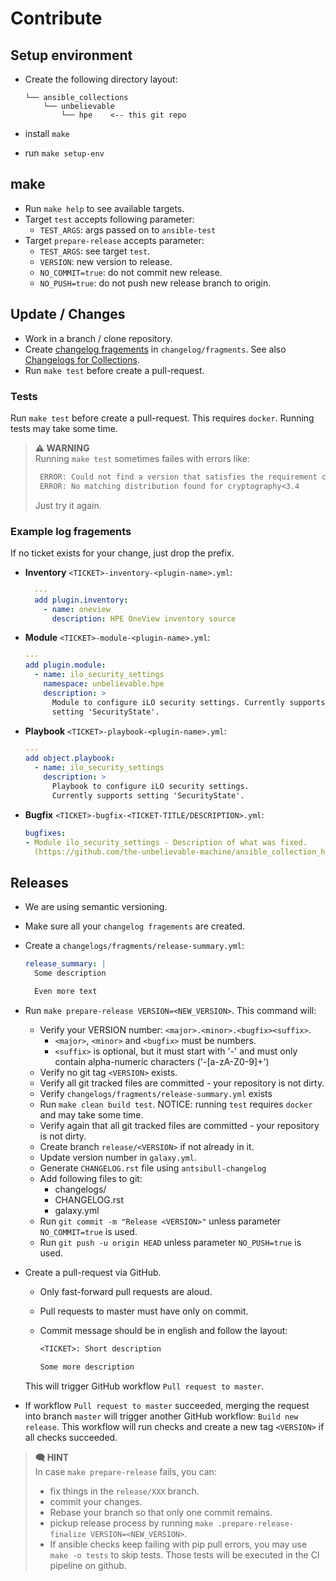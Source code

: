 # Contribute

## Setup environment

- Create the following directory layout:

  ```text
  └── ansible_collections
      └── unbelievable
          └── hpe    <-- this git repo
  ```

- install `make`
- run `make setup-env`

## make

- Run `make help` to see available targets.
- Target `test` accepts following parameter:
  - `TEST_ARGS`: args passed on to `ansible-test`
- Target `prepare-release` accepts parameter:
  - `TEST_ARGS`: see target `test`.
  - `VERSION`: new version to release.
  - `NO_COMMIT=true`: do not commit new release.
  - `NO_PUSH=true`: do not push new release branch to origin.

## Update / Changes

- Work in a branch / clone repository.
- Create [changelog fragements](https://docs.ansible.com/ansible/latest/community/development_process.html#changelogs-how-to-format)
  in `changelog/fragments`.
  See also [Changelogs for Collections](https://github.com/ansible-community/antsibull-changelog/blob/main/docs/changelogs.rst).
- Run `make test` before create a pull-request.

### Tests

Run `make test` before create a pull-request. This requires `docker`. Running tests may take some time.

> **⚠️ WARNING**  
> Running `make test` sometimes failes with errors like:
>
> ```txt
>  ERROR: Could not find a version that satisfies the requirement cryptography<3.4 (from versions: none)
>  ERROR: No matching distribution found for cryptography<3.4
>  ```
>
> Just try it again.

### Example log fragements

If no ticket exists for your change, just drop the prefix.

- **Inventory**
  `<TICKET>-inventory-<plugin-name>.yml`:

  ```yaml
    ---
    add plugin.inventory:
      - name: oneview
        description: HPE OneView inventory source
  ```

- **Module**
  `<TICKET>-module-<plugin-name>.yml`:

  ```yaml
  ---
  add plugin.module:
    - name: ilo_security_settings
      namespace: unbelievable.hpe
      description: >
        Module to configure iLO security settings. Currently supports
        setting 'SecurityState'.
  ```

- **Playbook**
  `<TICKET>-playbook-<plugin-name>.yml`:

  ```yaml
  ---
  add object.playbook:
    - name: ilo_security_settings
      description: >
        Playbook to configure iLO security settings.
        Currently supports setting 'SecurityState'.
  ```

- **Bugfix**
  `<TICKET>-bugfix-<TICKET-TITLE/DESCRIPTION>.yml`:

  ```yaml
  bugfixes:
  - Module ilo_security_settings - Description of what was fixed.
    (https://github.com/the-unbelievable-machine/ansible_collection_hpe/issues/<TICKET>).
  ```

## Releases

- We are using semantic versioning.
- Make sure all your `changelog fragements` are created.
- Create a `changelogs/fragments/release-summary.yml`:

  ```yml
  release_summary: |
    Some description

    Even more text

  ```

- Run `make prepare-release VERSION=<NEW_VERSION>`. This command will:
  - Verify your VERSION number: `<major>.<minor>.<bugfix><suffix>`.
    - `<major>`, `<minor>` and `<bugfix>` must be numbers.
    - `<suffix>` is optional, but it must start with '-' and must only contain alpha-numeric
      characters ('-[a-zA-Z0-9]+')
  - Verify no git tag `<VERSION>` exists.
  - Verify all git tracked files are committed - your repository is not dirty.
  - Verify `changelogs/fragments/release-summary.yml` exists
  - Run `make clean build test`. NOTICE: running `test` requires `docker` and may take some time.
  - Verify again that all git tracked files are committed - your repository is not dirty.
  - Create branch `release/<VERSION>` if not already in it.
  - Update version number in `galaxy.yml`.
  - Generate `CHANGELOG.rst` file using `antsibull-changelog`
  - Add following files to git:
    - changelogs/
    - CHANGELOG.rst
    - galaxy.yml
  - Run `git commit -m "Release <VERSION>"` unless parameter `NO_COMMIT=true` is used.
  - Run `git push -u origin HEAD` unless parameter `NO_PUSH=true` is used.

- Create a pull-request via GitHub.
  - Only fast-forward pull requests are aloud.
  - Pull requests to master must have only on commit.
  - Commit message should be in english and follow the layout:

    ```txt
    <TICKET>: Short description

    Some more description
    ```

  This will trigger GitHub workflow `Pull request to master`.

- If workflow `Pull request to master` succeeded, merging the request into branch `master` will trigger
  another GitHub workflow: `Build new release`. This workflow will run checks and create a new tag `<VERSION>`
  if all checks succeeded.

> **🗨️ HINT**  
> In case `make prepare-release` fails, you can:
>
> - fix things in the `release/XXX` branch.
> - commit your changes.
> - Rebase your branch so that only one commit remains.
> - pickup release process by running `make .prepare-release-finalize VERSION=<NEW_VERSION>`.
> - If ansible checks keep failing with pip pull errors, you may use `make -o tests` to skip tests.
>   Those tests will be executed in the CI pipeline on github.

